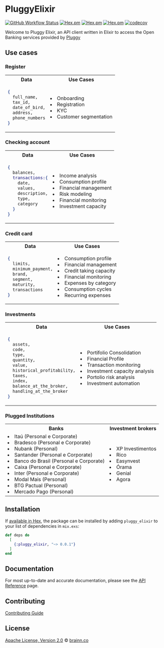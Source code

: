 # PluggyElixir

[![GitHub Workflow Status](https://img.shields.io/github/workflow/status/brainnco/pluggy_elixir/CI?style=flat-square)](https://github.com/brainnco/pluggy_elixir/actions?query=workflow%3ACI)
[![Hex.pm](https://img.shields.io/hexpm/v/pluggy_elixir?style=flat-square)](https://hex.pm/packages/pluggy_elixir)
[![Hex.pm](https://img.shields.io/hexpm/l/pluggy_elixir?style=flat-square)](https://hex.pm/packages/pluggy_elixir)
[![Hex.pm](https://img.shields.io/hexpm/dt/pluggy_elixir?style=flat-square)](https://hex.pm/packages/pluggy_elixir)
[![codecov](https://img.shields.io/codecov/c/github/brainnco/pluggy_elixir?style=flat-square)](https://codecov.io/gh/brainnco/pluggy_elixir)

Welcome to Pluggy Elixir, an API client written in Elixir to access the Open Banking services provided by [Pluggy](http://pluggy.ai)

## Use cases
### Register
<table>
<tr>
<th> Data </th>
<th> Use Cases </th>
</tr>
<tr>
<td>

```elixir
{
  full_name,
  tax_id,
  date_of_bird,
  address,
  phone_numbers
}
```
</td>
<td>
<li>Onboarding</li>
<li>Registration</li>
<li>KYC</li>
<li>Customer segmentation</li>
</td>
</tr>
</table>


### Checking account
<table>
<tr>
<th> Data </th>
<th> Use Cases </th>
</tr>
<tr>
<td>

```elixir
{
  balances,
  transactions:{
    date,
    values,
    description,
    type,
    category
  }
}
```
</td>
<td>
<li>Income analysis</li>
<li>Consumption profile</li>
<li>Financial management</li>
<li>Risk modeling</li>
<li>Financial monitoring</li>
<li>Investment capacity</li>
</td>
</tr>
</table>

### Credit card
<table>
<tr>
<th> Data </th>
<th> Use Cases </th>
</tr>
<tr>
<td>

```elixir
{
  limits,
  minimum_payment,
  brand,
  segment,
  maturity,
  transactions
}
```
</td>
<td>
<li>Consumption profile</li>
<li>Financial management</li>
<li>Credit taking capacity</li>
<li>Financial monitoring</li>
<li>Expenses by category</li>
<li>Consumption cycles</li>
<li>Recurring expenses</li>
</td>
</tr>
</table>

### Investments
<table>
<tr>
<th> Data </th>
<th> Use Cases </th>
</tr>
<tr>
<td>

```elixir
{
  assets,
  code,
  type,
  quantity,
  value,
  historical_profitability,
  taxes,
  index,
  balance_at_the_broker,
  handling_at_the_broker
}
```
</td>
<td>
<li>Portifolio Consolidation</li>
<li>Financial Profile</li>
<li>Transaction monitoring</li>
<li>Investment capacity analysis</li>
<li>Portolio risk analysis</li>
<li>Investment automation</li>
</td>
</tr>
</table>

### Plugged Institutions
<table>
<tr>
<th> Banks </th>
<th> Investment brokers </th>
</tr>
<tr>
<td>
<li>Itaú (Personal e Corporate)</li>
<li>Bradesco (Personal e Corporate)</li>
<li>Nubank (Personal)</li>
<li>Santander (Personal e Corporate)</li>
<li>Banco do Brasil (Personal e Corporate)</li>
<li>Caixa (Personal e Corporate)</li>
<li>Inter (Personal e Corporate)</li>
<li>Modal Mais (Personal)</li>
<li>BTG Pactual (Personal)</li>
<li>Mercado Pago (Personal)</li>
</td>
<td>
<li>XP Investimentos</li>
<li>Rico</li>
<li>Easynvest</li>
<li>Órama</li>
<li>Genial</li>
<li>Agora</li>
</td>
</tr>
</table>

## Installation

If [available in Hex](https://hex.pm/docs/publish), the package can be installed
by adding `pluggy_elixir` to your list of dependencies in `mix.exs`:

```elixir
def deps do
  [
    {:pluggy_elixir, "~> 0.0.1"}
  ]
end
```

## Documentation
For most up-to-date and accurate documentation, please see the [API Reference](https://docs.pluggy.ai) page.

## Contributing

[Contributing Guide](CONTRIBUTING.md)

## License

[Apache License, Version 2.0](LICENSE) © [brainn.co](https://github.com/brainnco)
